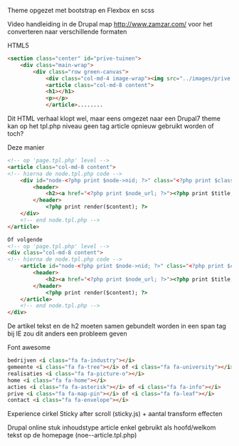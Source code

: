 Theme opgezet met bootstrap en Flexbox en scss

Video handleiding in de Drupal map
http://www.zamzar.com/ voor het converteren naar verschillende formaten

HTML5
```html
<section class="center" id="prive-tuinen">
    <div class="main-wrap">
        <div class="row green-canvas">
            <div class="col-md-4 image-wrap"><img src="../images/prive.jpg"></div>
            <article class="col-md-8 content">
            <h1></h1>
            <p></p>
            </article>........
```
Dit HTML verhaal klopt wel, maar eens omgezet naar een Drupal7 theme kan op het tpl.php niveau
geen tag article opnieuw gebruikt worden of toch?

Deze manier
```html
<!-- op 'page.tpl.php' level -->
<article class="col-md-8 content">
<!-- hierna de node.tpl.php code -->
    <div id="node-<?php print $node->nid; ?>" class="<?php print $classes; ?> clearfix"<?php print $attributes; ?>>
        <header>
            <h2><a href="<?php print $node_url; ?>"><?php print $title; ?></a></h2>
        </header>
            <?php print render($content); ?>
    </div>
    <!-- end node.tpl.php -->
</article>
```
```html
Of volgende
<!-- op 'page.tpl.php' level -->
<div class="col-md-8 content">
<!-- hierna de node.tpl.php code -->
    <article id="node-<?php print $node->nid; ?>" class="<?php print $classes; ?> clearfix"<?php print $attributes; ?>>
        <header>
            <h2><a href="<?php print $node_url; ?>"><?php print $title; ?></a></h2>
        </header>
            <?php print render($content); ?>
    </article>
    <!-- end node.tpl.php -->
</div>
```
De artikel tekst en de h2 moeten samen gebundelt worden in een span tag bij IE zou dit
anders een probleem geven


Font awesome
```html
bedrijven <i class="fa fa-industry"></i>
gemeente <i class="fa fa-tree"></i> of <i class="fa fa-university"></i>
realisaties <i class="fa fa-picture-o"></i>
home <i class="fa fa-home"></i>
acties <i class="fa fa-asterisk"></i> of <i class="fa fa-info"></i>
prive <i class="fa fa-map-pin"></i> of <i class="fa fa-leaf"></i>
contact <i class="fa fa-envelope"></i>
```
Experience cirkel Sticky after scroll (sticky.js) + aantal transform effecten

Drupal online stuk
inhoudstype article enkel gebruikt als hoofd/welkom tekst op de homepage (noe--article.tpl.php)